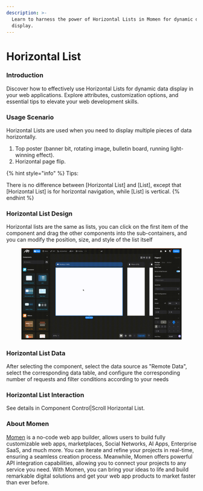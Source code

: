 ```yaml
---
description: >-
  Learn to harness the power of Horizontal Lists in Momen for dynamic data
  display.
---
```


# Horizontal List

### Introduction

Discover how to effectively use Horizontal Lists for dynamic data display in your web applications. Explore attributes, customization options, and essential tips to elevate your web development skills.

### Usage Scenario

Horizontal Lists are used when you need to display multiple pieces of data horizontally.

1. Top poster (banner bit, rotating image, bulletin board, running light-winning effect).
2. Horizontal page flip.

{% hint style="info" %}
Tips:

There is no difference between \[Horizontal List] and \[List], except that \[Horizontal List] is for horizontal navigation, while \[List] is vertical.
{% endhint %}

### Horizontal List Design

Horizontal lists are the same as lists, you can click on the first item of the component and drag the other components into the sub-containers, and you can modify the position, size, and style of the list itself

<figure><img src="../.gitbook/assets/horizantallist/horizantal list.gif" alt=""><figcaption></figcaption></figure>

### Horizontal List Data

After selecting the component, select the data source as "Remote Data", select the corresponding data table, and configure the corresponding number of requests and filter conditions according to your needs



### Horizontal List Interaction

See details in Component Control|Scroll Horizontal List.

### About Momen

[Momen](https://momen.app/?channel=blog-about) is a no-code web app builder, allows users to build fully customizable web apps, marketplaces, Social Networks, AI Apps, Enterprise SaaS, and much more. You can iterate and refine your projects in real-time, ensuring a seamless creation process. Meanwhile, Momen offers powerful API integration capabilities, allowing you to connect your projects to any service you need. With Momen, you can bring your ideas to life and build remarkable digital solutions and get your web app products to market faster than ever before.
